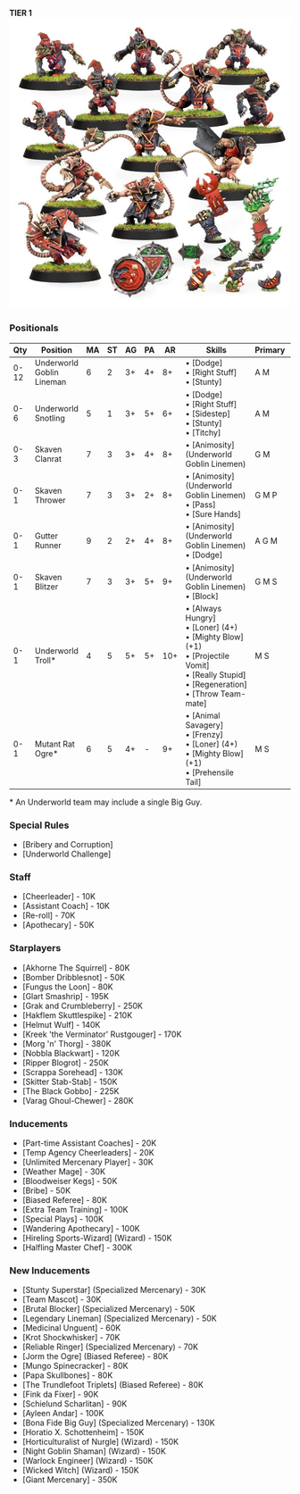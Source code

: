 ﻿**TIER 1**
![](../media/teams/UnderworldDenizens2.jpg)

### Positionals

| Qty  | Position                  | MA | ST | AG | PA | AR  | Skills                                                                                                                                                                                   | Primary | Secondary | Cost |
| ---- | ------------------------- | -- | -- | -- | -- | --- | ---------------------------------------------------------------------------------------------------------------------------------------------------------------------------------------- | ------- | --------- | ---- |
| 0-12 | Underworld Goblin Lineman | 6  | 2  | 3+ | 4+ | 8+  | • [Dodge]<br /> • [Right Stuff] <br /> • [Stunty]                                                                                                                                  | A M    | G S      | 40K  |
| 0-6  | Underworld Snotling       | 5  | 1  | 3+ | 5+ | 6+  | • [Dodge]<br /> • [Right Stuff] <br /> • [Sidestep] <br /> • [Stunty] <br /> • [Titchy]                                                                   | A M    | G         | 15K  |
| 0-3  | Skaven Clanrat            | 7  | 3  | 3+ | 4+ | 8+  | • [Animosity] (Underworld Goblin Linemen)                                                                                                                                              | G M    | A S      | 50K  |
| 0-1  | Skaven Thrower            | 7  | 3  | 3+ | 2+ | 8+  | • [Animosity] (Underworld Goblin Linemen)<br /> • [Pass] <br /> • [Sure Hands]                                                                                                     | G M P | A S      | 85K  |
| 0-1  | Gutter Runner             | 9  | 2  | 2+ | 4+ | 8+  | • [Animosity] (Underworld Goblin Linemen)<br /> • [Dodge]                                                                                                                            | A G M | P S      | 85K  |
| 0-1  | Skaven Blitzer            | 7  | 3  | 3+ | 5+ | 9+  | • [Animosity] (Underworld Goblin Linemen)<br /> • [Block]                                                                                                                            | G M S | A P      | 90K  |
| 0-1  | Underworld Troll\*        | 4  | 5  | 5+ | 5+ | 10+ | • [Always Hungry]<br /> • [Loner] (4+) <br /> • [Mighty Blow] (+1) <br /> • [Projectile Vomit] <br /> • [Really Stupid] <br /> • [Regeneration] <br /> • [Throw Team-mate] | M S    | A G P   | 115K |
| 0-1  | Mutant Rat Ogre\*         | 6  | 5  | 4+ | -  | 9+  | • [Animal Savagery]<br /> • [Frenzy] <br /> • [Loner] (4+) <br /> • [Mighty Blow] (+1) <br /> • [Prehensile Tail]                                                              | M S    | A G      | 150K |

\* An Underworld team may include a single Big Guy.

### Special Rules

* [Bribery and Corruption]
* [Underworld Challenge]

### Staff

* [Cheerleader] - 10K
* [Assistant Coach] - 10K
* [Re-roll] - 70K
* [Apothecary]  - 50K

### Starplayers

* [Akhorne The Squirrel] - 80K
* [Bomber Dribblesnot] - 50K
* [Fungus the Loon] - 80K
* [Glart Smashrip] - 195K
* [Grak and Crumbleberry] - 250K
* [Hakflem Skuttlespike] - 210K
* [Helmut Wulf] - 140K
* [Kreek 'the Verminator' Rustgouger] - 170K
* [Morg 'n' Thorg] - 380K
* [Nobbla Blackwart] - 120K
* [Ripper Blogrot] - 250K
* [Scrappa Sorehead] - 130K
* [Skitter Stab-Stab] - 150K
* [The Black Gobbo] - 225K
* [Varag Ghoul-Chewer] - 280K

### Inducements

* [Part-time Assistant Coaches] - 20K
* [Temp Agency Cheerleaders] - 20K
* [Unlimited Mercenary Player] - 30K
* [Weather Mage] - 30K
* [Bloodweiser Kegs] - 50K
* [Bribe] - 50K
* [Biased Referee] - 80K
* [Extra Team Training] - 100K
* [Special Plays] - 100K
* [Wandering Apothecary] - 100K
* [Hireling Sports-Wizard] (Wizard) - 150K
* [Halfling Master Chef] - 300K

### New Inducements

* [Stunty Superstar] (Specialized Mercenary) - 30K
* [Team Mascot] - 30K
* [Brutal Blocker] (Specialized Mercenary) - 50K
* [Legendary Lineman] (Specialized Mercenary) - 50K
* [Medicinal Unguent] - 60K
* [Krot Shockwhisker] - 70K
* [Reliable Ringer] (Specialized Mercenary) - 70K
* [Jorm the Ogre] (Biased Referee) - 80K
* [Mungo Spinecracker] - 80K
* [Papa Skullbones] - 80K
* [The Trundlefoot Triplets] (Biased Referee) - 80K
* [Fink da Fixer] - 90K
* [Schielund Scharlitan] - 90K
* [Ayleen Andar] - 100K
* [Bona Fide Big Guy] (Specialized Mercenary) - 130K
* [Horatio X. Schottenheim] - 150K
* [Horticulturalist of Nurgle] (Wizard) - 150K
* [Night Goblin Shaman] (Wizard) - 150K
* [Warlock Engineer] (Wizard) - 150K
* [Wicked Witch] (Wizard) - 150K
* [Giant Mercenary] - 350K
